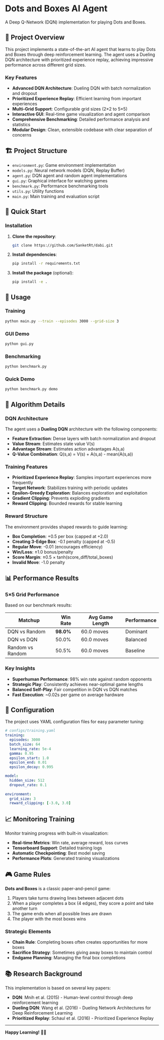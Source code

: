 # Dots and Boxes AI Agent

A Deep Q-Network (DQN) implementation for playing Dots and Boxes.

## 🎯 Project Overview

This project implements a state-of-the-art AI agent that learns to play Dots and Boxes through deep reinforcement learning. The agent uses a Dueling DQN architecture with prioritized experience replay, achieving impressive performance across different grid sizes.

### Key Features

- **Advanced DQN Architecture**: Dueling DQN with batch normalization and dropout
- **Prioritized Experience Replay**: Efficient learning from important experiences
- **Multi-Grid Support**: Configurable grid sizes (2×2 to 5×5)
- **Interactive GUI**: Real-time game visualization and agent comparison
- **Comprehensive Benchmarking**: Detailed performance analysis and statistics
- **Modular Design**: Clean, extensible codebase with clear separation of concerns

## 🏗️ Project Structure

- `environment.py`: Game environment implementation
- `models.py`: Neural network models (DQN, Replay Buffer)
- `agent.py`: DQN agent and random agent implementations
- `gui.py`: Graphical interface for watching games
- `benchmark.py`: Performance benchmarking tools
- `utils.py`: Utility functions
- `main.py`: Main training and evaluation script


## 🚀 Quick Start

### Installation

1. **Clone the repository**:
   ```bash
   git clone https://github.com/SanketRt/dabi.git
   ```

2. **Install dependencies**:
   ```bash
   pip install -r requirements.txt
   ```

3. **Install the package** (optional):
   ```bash
   pip install -e .
   ```
## 🚀 Usage

### Training
```bash
python main.py --train --episodes 3000 --grid-size 3
```

### GUI Demo
```bash
python gui.py
```

### Benchmarking
```bash
python benchmark.py
```

### Quick Demo
```bash
python benchmark.py demo
```

## 🧠 Algorithm Details

### DQN Architecture

The agent uses a **Dueling DQN** architecture with the following components:

- **Feature Extraction**: Dense layers with batch normalization and dropout
- **Value Stream**: Estimates state value V(s)
- **Advantage Stream**: Estimates action advantages A(s,a)
- **Q-Value Combination**: Q(s,a) = V(s) + A(s,a) - mean(A(s,a))

### Training Features

- **Prioritized Experience Replay**: Samples important experiences more frequently
- **Target Network**: Stabilizes training with periodic updates
- **Epsilon-Greedy Exploration**: Balances exploration and exploitation
- **Gradient Clipping**: Prevents exploding gradients
- **Reward Clipping**: Bounded rewards for stable learning

### Reward Structure

The environment provides shaped rewards to guide learning:

- **Box Completion**: +0.5 per box (capped at +2.0)
- **Creating 3-Edge Box**: -0.1 penalty (capped at -0.5)
- **Regular Move**: -0.01 (encourages efficiency)
- **Win/Loss**: ±1.0 bonus/penalty
- **Score Margin**: ±0.5 × tanh(score_diff/total_boxes)
- **Invalid Move**: -1.0 penalty

## 📊 Performance Results

### 5×5 Grid Performance

Based on our benchmark results:

| Matchup | Win Rate | Avg Game Length | Performance |
|---------|----------|-----------------|-------------|
| DQN vs Random | **98.0%** | 60.0 moves | Dominant |
| DQN vs DQN | 50.0% | 60.0 moves | Balanced |
| Random vs Random | 50.5% | 60.0 moves | Baseline |

### Key Insights

- **Superhuman Performance**: 98% win rate against random opponents
- **Strategic Play**: Consistently achieves near-optimal game lengths
- **Balanced Self-Play**: Fair competition in DQN vs DQN matches
- **Fast Execution**: ~0.02s per game on average hardware

## 🔧 Configuration

The project uses YAML configuration files for easy parameter tuning:

```yaml
# configs/training.yaml
training:
  episodes: 3000
  batch_size: 64
  learning_rate: 5e-4
  gamma: 0.95
  epsilon_start: 1.0
  epsilon_end: 0.01
  epsilon_decay: 0.995

model:
  hidden_size: 512
  dropout_rate: 0.1
  
environment:
  grid_size: 3
  reward_clipping: [-3.0, 3.0]
```


## 📈 Monitoring Training

Monitor training progress with built-in visualization:

- **Real-time Metrics**: Win rate, average reward, loss curves
- **Tensorboard Support**: Detailed training logs
- **Automatic Checkpointing**: Best model saving
- **Performance Plots**: Generated training visualizations

## 🎮 Game Rules

**Dots and Boxes** is a classic paper-and-pencil game:

1. Players take turns drawing lines between adjacent dots
2. When a player completes a box (4 edges), they score a point and take another turn
3. The game ends when all possible lines are drawn
4. The player with the most boxes wins

### Strategic Elements

- **Chain Rule**: Completing boxes often creates opportunities for more boxes
- **Sacrifice Strategy**: Sometimes giving away boxes to maintain control
- **Endgame Planning**: Managing the final box completions


## 📚 Research Background

This implementation is based on several key papers:

- **DQN**: Mnih et al. (2015) - Human-level control through deep reinforcement learning
- **Dueling DQN**: Wang et al. (2016) - Dueling Network Architectures for Deep Reinforcement Learning
- **Prioritized Replay**: Schaul et al. (2016) - Prioritized Experience Replay



---

**Happy Learning!** 🎯🤖


